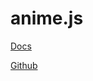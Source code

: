 # anime.js


[Docs](https://animejs.andrewtyd.ga)

[Github](https://github.com/DAREALYTYGRUNN1NGARK456/anime.js)
